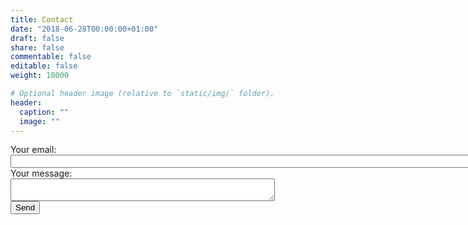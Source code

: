 ```yaml
---
title: Contact
date: "2018-06-28T00:00:00+01:00"
draft: false
share: false
commentable: false
editable: false
weight: 10000

# Optional header image (relative to `static/img/` folder).
header:
  caption: ""
  image: ""
---
```


<form
  action="https://formspree.io/xrgyavgk"
  method="POST"
>
  <label>
    Your email:
<br>
    <input type="text" name="_replyto" size="150">
  </label>
<br>
  <label>
    Your message:
<br>
    <textarea name="message" cols="50"></textarea>
<br>
  </label>
  <!-- your other form fields go here -->
  <button type="submit">Send</button>
</form>